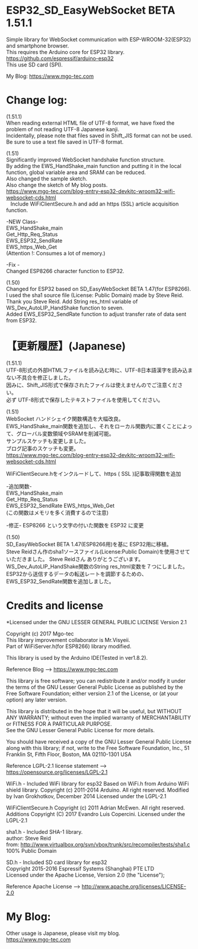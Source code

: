 # ESP32_SD_EasyWebSocket BETA 1.51.1
Simple library for WebSocket communication with ESP-WROOM-32(ESP32) and smartphone browser.  
This requires the Arduino core for ESP32 library.  
https://github.com/espressif/arduino-esp32  
This use SD card (SPI).  

My Blog: https://www.mgo-tec.com
# Change log:
(1.51.1)  
When reading external HTML file of UTF-8 format, we have fixed the problem of not reading UTF-8 Japanese kanji.  
Incidentally, please note that files saved in Shift_JIS format can not be used.  
Be sure to use a text file saved in UTF-8 format.  
  
(1.51)  
Significantly improved WebSocket handshake function structure.  
By adding the EWS_HandShake_main function and putting it in the local function, global variable area and SRAM can be reduced.  
Also changed the sample sketch.  
Also change the sketch of My blog posts.  
https://www.mgo-tec.com/blog-entry-esp32-devkitc-wroom32-wifi-websocket-cds.html  
  
Include WiFiClientSecure.h and add an https (SSL) article acquisition function.  
  
-NEW Class-  
EWS_HandShake_main  
Get_Http_Req_Status  
EWS_ESP32_SendRate  
EWS_https_Web_Get  
(Attention !: Consumes a lot of memory.)  
  
-Fix -  
Changed ESP8266 character function to ESP32.  
  
(1.50)  
Changed for ESP32 based on SD_EasyWebSocket BETA 1.47(for ESP8266).
I used the sha1 source file (License: Public Domain) made by Steve Reid.
Thank you Steve Reid.
Add String res_html variable of WS_Dev_AutoLIP_HandShake function to seven.  
Added EWS_ESP32_SendRate function to adjust transfer rate of data sent from ESP32.  
  
  
# 【更新履歴】(Japanese)
(1.51.1)  
UTF-8形式の外部HTMLファイルを読み込む時に、UTF-8日本語漢字を読み込まない不具合を修正しました。  
因みに、Shift_JIS形式で保存されたファイルは使えませんのでご注意ください。  
必ず UTF-8形式で保存したテキストファイルを使用してください。 
  
(1.51)  
WebSocket ハンドシェイク関数構造を大幅改良。  
EWS_HandShake_main関数を追加し、それをローカル関数内に置くことによって、グローバル変数領域やSRAMを削減可能。  
サンプルスケッチも変更しました。  
ブログ記事のスケッチも変更。  
https://www.mgo-tec.com/blog-entry-esp32-devkitc-wroom32-wifi-websocket-cds.html  
  
WiFiClientSecure.hをインクルードして、https ( SSL )記事取得関数を追加  
  
-追加関数-  
EWS_HandShake_main  
Get_Http_Req_Status  
EWS_ESP32_SendRate
EWS_https_Web_Get  
(この関数はメモリを多く消費するので注意)  
  
-修正-
ESP8266 という文字の付いた関数を ESP32 に変更
  
(1.50)  
SD_EasyWebSocket BETA 1.47(ESP8266用)を基に ESP32用に移植。  
Steve Reidさん作のsha1ソースファイル(License:Public Domain)を使用させていただきました。
Steve Reidさん ありがとうございます。
WS_Dev_AutoLIP_HandShake関数のString res_html変数を７つにしました。
ESP32から送信するデータの転送レートを調節するための、EWS_ESP32_SendRate関数を追加しました。  

# Credits and license
*Licensed under the GNU LESSER GENERAL PUBLIC LICENSE Version 2.1  
  
Copyright (c) 2017 Mgo-tec  
This library improvement collaborator is Mr.Visyeii.  
Part of WiFiServer.h(for ESP8266) library modified.  
  
This library is used by the Arduino IDE(Tested in ver1.8.2).  
  
Reference Blog --> https://www.mgo-tec.com  
  
This library is free software; you can redistribute it and/or modify it under the terms of the GNU Lesser General Public License as published by the Free Software Foundation; either version 2.1 of the License, or (at your option) any later version.  
  
This library is distributed in the hope that it will be useful, but WITHOUT ANY WARRANTY; without even the implied warranty of MERCHANTABILITY or FITNESS FOR A PARTICULAR PURPOSE.  
See the GNU Lesser General Public License for more details.  
  
You should have received a copy of the GNU Lesser General Public License along with this library; if not, write to the Free Software Foundation, Inc., 51 Franklin St, Fifth Floor, Boston, MA  02110-1301  USA  
  
Reference LGPL-2.1 license statement --> https://opensource.org/licenses/LGPL-2.1  
  
WiFi.h - Included WiFi library for esp32
Based on WiFi.h from Arduino WiFi shield library.
Copyright (c) 2011-2014 Arduino.  All right reserved.
Modified by Ivan Grokhotkov, December 2014
Licensed under the LGPL-2.1

WiFiClientSecure.h
Copyright (c) 2011 Adrian McEwen.  All right reserved.
Additions Copyright (C) 2017 Evandro Luis Copercini.
Licensed under the LGPL-2.1
  
sha1.h - Included SHA-1 library.  
author: Steve Reid  
from: http://www.virtualbox.org/svn/vbox/trunk/src/recompiler/tests/sha1.c  
100% Public Domain  
  
SD.h - Included SD card library for esp32  
Copyright 2015-2016 Espressif Systems (Shanghai) PTE LTD  
Licensed under the Apache License, Version 2.0 (the "License");  
  
Reference Apache License --> http://www.apache.org/licenses/LICENSE-2.0  
  
# My Blog: 
Other usage is Japanese, please visit my blog.  
https://www.mgo-tec.com